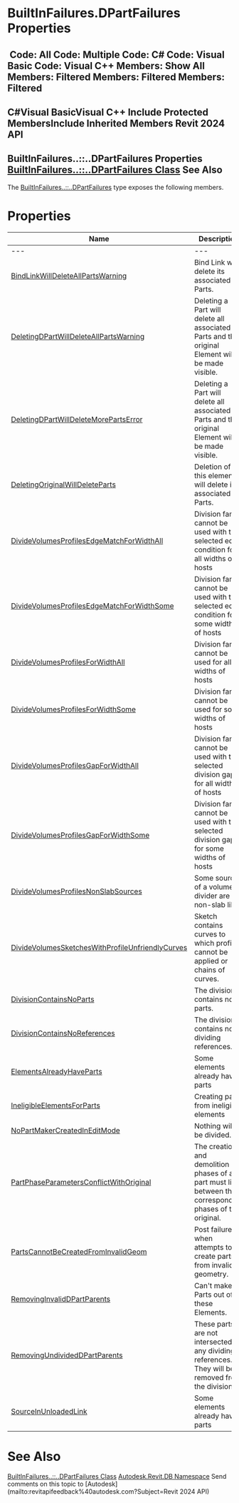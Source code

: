 # BuiltInFailures.DPartFailures Properties

﻿
 Code: All Code: Multiple Code: C# Code: Visual Basic Code: Visual C++  Members: Show All Members: Filtered Members: Filtered Members: Filtered   
---  
C#Visual BasicVisual C++
Include Protected MembersInclude Inherited Members
Revit 2024 API  
---  
BuiltInFailures..::..DPartFailures Properties  
[BuiltInFailures..::..DPartFailures Class](60230c02-eb7e-98f0-38c8-8da51b5109a8.md "BuiltInFailures.DPartFailures Class") See Also  
---  
The [BuiltInFailures..::..DPartFailures](60230c02-eb7e-98f0-38c8-8da51b5109a8.md "BuiltInFailures.DPartFailures Class") type exposes the following members.
# Properties
| Name | Description |
| --- | --- |
| --- | --- | --- |
| [BindLinkWillDeleteAllPartsWarning](f67c1b29-c116-8d6c-0de9-d83ffa3ecdf2.md "BindLinkWillDeleteAllPartsWarning Property") | Bind Link will delete its associated Parts. |
| [DeletingDPartWillDeleteAllPartsWarning](2ef4bf01-77c5-edd4-175e-e11ae706022c.md "DeletingDPartWillDeleteAllPartsWarning Property") | Deleting a Part will delete all associated Parts and the original Element will be made visible. |
| [DeletingDPartWillDeleteMorePartsError](6083689d-dcc4-91b6-59bb-a9d8db1122b1.md "DeletingDPartWillDeleteMorePartsError Property") | Deleting a Part will delete all associated Parts and the original Element will be made visible. |
| [DeletingOriginalWillDeleteParts](e383458b-cf0e-c5dc-4a4b-502de0cb56f8.md "DeletingOriginalWillDeleteParts Property") | Deletion of this element will delete its associated Parts. |
| [DivideVolumesProfilesEdgeMatchForWidthAll](1b92c153-4c3a-9ca3-5cff-fee65b5b77de.md "DivideVolumesProfilesEdgeMatchForWidthAll Property") | Division family cannot be used with the selected edge condition for all widths of hosts |
| [DivideVolumesProfilesEdgeMatchForWidthSome](141c7ffb-ff67-3dca-93e6-e8a24df16751.md "DivideVolumesProfilesEdgeMatchForWidthSome Property") | Division family cannot be used with the selected edge condition for some widths of hosts |
| [DivideVolumesProfilesForWidthAll](56377169-589c-d5aa-af98-792c5ed691dd.md "DivideVolumesProfilesForWidthAll Property") | Division family cannot be used for all widths of hosts |
| [DivideVolumesProfilesForWidthSome](ed76d815-5743-040a-1687-3a77d8805ecc.md "DivideVolumesProfilesForWidthSome Property") | Division family cannot be used for some widths of hosts |
| [DivideVolumesProfilesGapForWidthAll](fe5490b8-134d-009b-b63e-fe46b7e420d1.md "DivideVolumesProfilesGapForWidthAll Property") | Division family cannot be used with the selected division gap for all widths of hosts |
| [DivideVolumesProfilesGapForWidthSome](09fd1ec1-5a25-e3f6-b7f4-03a5e8c7bc15.md "DivideVolumesProfilesGapForWidthSome Property") | Division family cannot be used with the selected division gap for some widths of hosts |
| [DivideVolumesProfilesNonSlabSources](b4d413c7-94b6-7f6e-2716-07afed35e057.md "DivideVolumesProfilesNonSlabSources Property") | Some sources of a volume divider are non-slab like. |
| [DivideVolumesSketchesWithProfileUnfriendlyCurves](c18ed607-eb75-9dff-e778-8a6c12cba565.md "DivideVolumesSketchesWithProfileUnfriendlyCurves Property") | Sketch contains curves to which profiles cannot be applied or chains of curves. |
| [DivisionContainsNoParts](578dc5b2-b340-6742-8d72-8a8170ade8ab.md "DivisionContainsNoParts Property") | The division contains no parts. |
| [DivisionContainsNoReferences](fd8b478b-38bd-5952-cc68-3eff5d0aff29.md "DivisionContainsNoReferences Property") | The division contains no dividing references. |
| [ElementsAlreadyHaveParts](783eeb1b-afcd-8095-c5ba-89a4c3f62651.md "ElementsAlreadyHaveParts Property") | Some elements already have parts |
| [IneligibleElementsForParts](6c254471-da48-da52-be33-d0fc610dc030.md "IneligibleElementsForParts Property") | Creating parts from ineligible elements |
| [NoPartMakerCreatedInEditMode](e710055e-ecd9-b6c9-aeba-262a1617a750.md "NoPartMakerCreatedInEditMode Property") | Nothing will be divided. |
| [PartPhaseParametersConflictWithOriginal](e8d238d5-fab1-cb26-2d41-1c3e647f7d14.md "PartPhaseParametersConflictWithOriginal Property") | The creation and demolition phases of a part must lie between the corresponding phases of the original. |
| [PartsCannotBeCreatedFromInvalidGeom](41f8f421-1e87-614d-8bcd-268eb505f624.md "PartsCannotBeCreatedFromInvalidGeom Property") | Post failure when attempts to create parts from invalid geometry. |
| [RemovingInvalidDPartParents](f23d6710-dcfe-bf04-58bf-19658453cf8e.md "RemovingInvalidDPartParents Property") | Can't make Parts out of these Elements. |
| [RemovingUndividedDPartParents](7aaf7359-14cf-c526-1591-8b12f08f04c1.md "RemovingUndividedDPartParents Property") | These parts are not intersected by any dividing references. They will be removed from the division. |
| [SourceInUnloadedLink](d4e511d5-cc57-8d85-b924-b34b52ff8634.md "SourceInUnloadedLink Property") | Some elements already have parts |

# See Also
[BuiltInFailures..::..DPartFailures Class](60230c02-eb7e-98f0-38c8-8da51b5109a8.md "BuiltInFailures.DPartFailures Class")
[Autodesk.Revit.DB Namespace](87546ba7-461b-c646-cbb1-2cb8f5bff8b2.md "Autodesk.Revit.DB Namespace")
Send comments on this topic to [Autodesk](mailto:revitapifeedback%40autodesk.com?Subject=Revit 2024 API)